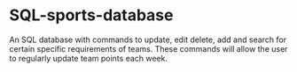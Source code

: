 # SQL-sports-database
An SQL database with commands to update, edit delete, add and search for certain specific requirements of teams. These commands will allow the user to regularly update team points each week. 
